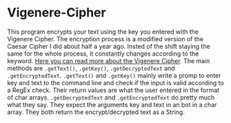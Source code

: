 # Vigenere-Cipher
This program encrypts your text using the key you entered with the Vigenere Cipher. The encryption process is a modified version of the Caesar Cipher I did about half a year ago. Insted of the shift staying the same for the whole process, it constantly changes according to the keyword. [Here you can read more about the Vigenere Cipher](https://en.wikipedia.org/wiki/Vigen%C3%A8re_cipher). The main methods are `.getText()`, `.getKey()`, `.getDecryptedText` and `.getEncryptedText`.
`.getText()` and `.getKey()` mainly write a promp to enter key and text to the command line and check if the input is valid according to a RegEx check. Their return values are what the user entered in the format of char arrays.
`.getDecryptedText` and `.getEncryptedText` do pretty much what they say. They expect the arguments key and text in an bot in a char array. They both return the encrypt/decrypted text as a String.
